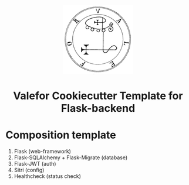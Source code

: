 
<p align="center">
  <a href="https://github.com/lemegetonx/valefor">
    <img src="static/logo.gif">
  </a>
  <h1 align="center">
    Valefor Cookiecutter Template for Flask-backend
  </h1>
</p>

# Composition template

1. Flask (web-framework)
2. Flask-SQLAlchemy + Flask-Migrate (database)
3. Flask-JWT (auth)
4. Sitri (config)
5. Healthcheck (status check)
